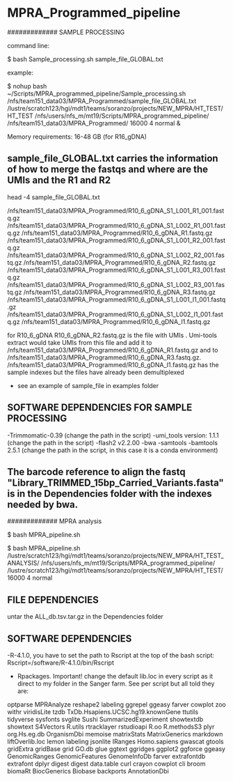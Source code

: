 # MPRA_Programmed_pipeline


############# SAMPLE PROCESSING


command line:
 
$ bash Sample_processing.sh sample_file_GLOBAL.txt <path to leave output files> <batch> <path to the MPRA_programmed_pipeline> <path to the original fastq files produced by bcl2fastq> <mem> <processors> <bsub queue>

example:

$ nohup bash ~/Scripts/MPRA_programmed_pipeline/Sample_processing.sh /nfs/team151_data03/MPRA_Programmed/sample_file_GLOBAL.txt /lustre/scratch123/hgi/mdt1/teams/soranzo/projects/NEW_MPRA/HT_TEST/ HT_TEST /nfs/users/nfs_m/mt19/Scripts/MPRA_programmed_pipeline/ /nfs/team151_data03/MPRA_Programmed/ 16000 4 normal &

Memory requirements: 16-48 GB  (for R16_gDNA)

## sample_file_GLOBAL.txt carries the information of how to merge the fastqs and where are the UMIs and the R1 and R2

head -4 sample_file_GLOBAL.txt

/nfs/team151_data03/MPRA_Programmed/R10_6_gDNA_S1_L001_R1_001.fastq.gz  /nfs/team151_data03/MPRA_Programmed/R10_6_gDNA_S1_L002_R1_001.fastq.gz  /nfs/team151_data03/MPRA_Programmed/R10_6_gDNA_R1.fastq.gz
/nfs/team151_data03/MPRA_Programmed/R10_6_gDNA_S1_L001_R2_001.fastq.gz  /nfs/team151_data03/MPRA_Programmed/R10_6_gDNA_S1_L002_R2_001.fastq.gz  /nfs/team151_data03/MPRA_Programmed/R10_6_gDNA_R2.fastq.gz
/nfs/team151_data03/MPRA_Programmed/R10_6_gDNA_S1_L001_R3_001.fastq.gz  /nfs/team151_data03/MPRA_Programmed/R10_6_gDNA_S1_L002_R3_001.fastq.gz  /nfs/team151_data03/MPRA_Programmed/R10_6_gDNA_R3.fastq.gz
/nfs/team151_data03/MPRA_Programmed/R10_6_gDNA_S1_L001_I1_001.fastq.gz  /nfs/team151_data03/MPRA_Programmed/R10_6_gDNA_S1_L002_I1_001.fastq.gz  /nfs/team151_data03/MPRA_Programmed/R10_6_gDNA_I1.fastq.gz

for R10_6_gDNA R10_6_gDNA_R2.fastq.gz is the file with UMIs . Umi-tools extract would take UMIs from this file and add it to /nfs/team151_data03/MPRA_Programmed/R10_6_gDNA_R1.fastq.gz and to /nfs/team151_data03/MPRA_Programmed/R10_6_gDNA_R3.fastq.gz. /nfs/team151_data03/MPRA_Programmed/R10_6_gDNA_I1.fastq.gz has the sample indexes but the files have already been demultiplexed

- see an example of sample_file in examples folder


## SOFTWARE DEPENDENCIES FOR SAMPLE PROCESSING

-Trimmomatic-0.39 (change the path in the script)
-umi_tools version: 1.1.1 (change the path in the script)
-flash2 v2.2.00
-bwa
-samtools
-bamtools 2.5.1 (change the path in the script, in this case it is a conda environment)


## The barcode reference to align the fastq "Library_TRIMMED_15bp_Carried_Variants.fasta" is in the Dependencies folder with the indexes needed by bwa.

############# MPRA analysis

$ bash MPRA_pipeline.sh <path to leave output files> <path to the MPRA_programmed_pipeline> <path to the FINAL output files from sample_processing> <mem> <processors> <bsub queue>

$ bash MPRA_pipeline.sh /lustre/scratch123/hgi/mdt1/teams/soranzo/projects/NEW_MPRA/HT_TEST_ANALYSIS/ /nfs/users/nfs_m/mt19/Scripts/MPRA_programmed_pipeline/ /lustre/scratch123/hgi/mdt1/teams/soranzo/projects/NEW_MPRA/HT_TEST/ 16000 4 normal

## FILE DEPENDENCIES

untar the ALL_db.tsv.tar.gz in the Dependencies folder

## SOFTWARE DEPENDENCIES

-R-4.1.0, you have to set the path to Rscript at the top of the bash script: Rscript=/software/R-4.1.0/bin/Rscript
- Rpackages. Important! change the default lib.loc in every script as it direct to my folder in the Sanger farm. See per script but all told they are:

optparse
MPRAnalyze
reshape2
labeling
ggrepel
ggeasy
farver
cowplot
zoo
withr
viridisLite
tzdb
TxDb.Hsapiens.UCSC.hg19.knownGene
ttutils
tidyverse
sysfonts
svglite
Sushi
SummarizedExperiment
showtextdb
showtext
S4Vectors
R.utils
rtracklayer
rstudioapi
R.oo
R.methodsS3
plyr
org.Hs.eg.db
OrganismDbi
memoise
matrixStats
MatrixGenerics
markdown
liftOverlib.loc
lemon
labeling
jsonlite
IRanges
Homo.sapiens
gwascat
gtools
gridExtra
gridBase
grid
GO.db
glue
ggtext
ggridges
ggplot2
ggforce
ggeasy
GenomicRanges
GenomicFeatures
GenomeInfoDb
farver
extrafontdb
extrafont
dplyr
digest
digest
data.table
curl
crayon
cowplot
cli
broom
biomaRt
BiocGenerics
Biobase
backports
AnnotationDbi
 
